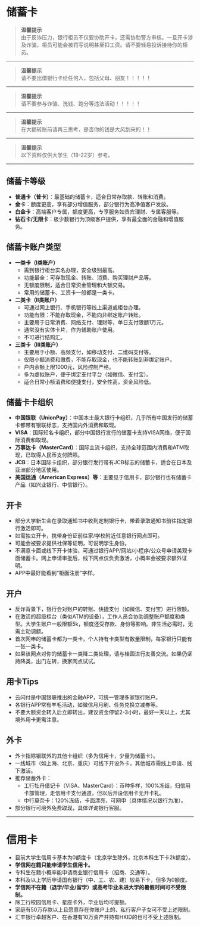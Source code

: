 # 储蓄卡

> **温馨提示**  
> 由于反诈压力，银行柜员不仅要协助开卡，还需协助警方审核。一旦开卡涉及诈骗，柜员可能会被罚写说明甚至扣工资。请不要轻易投诉接待你的柜员。

---

> **温馨提示**  
> 请不要出借银行卡给任何人，包括父母、朋友！！！！！

---

> **温馨提示**  
> 请不要参与诈骗、洗钱、跑分等违法活动！！！！！

---

> **温馨提示**  
> 在大额转账前请再三思考，是否你的钱是大风刮来的！！

---

> **温馨提示**  
> 以下资料仅供大学生（18-22岁）参考。

---


## 储蓄卡等级

- **普通卡（普卡）**：最基础的储蓄卡，适合日常存取款、转账和消费。
- **金卡**：额度更高，享有部分增值服务，部分银行为高净值客户发放。
- **白金卡**：高端客户专属，额度更高，专享服务如贵宾理财、专属客服等。
- **钻石卡/无限卡**：极少数银行为顶级客户提供，享有最全面的金融和增值服务。

## 储蓄卡账户类型

- **一类卡（Ⅰ类账户）**
  - 需到银行柜台实名办理，安全级别最高。
  - 功能最全：可存取现金、转账、消费、购买理财产品等。
  - 无额度限制，适合日常资金管理和大额交易。
  - 常用的储蓄卡、工资卡一般都是一类卡。
- **二类卡（Ⅱ类账户）**
  - 可通过网上银行、手机银行等线上渠道或柜台办理。
  - 功能有限：不能存取现金，不能向非绑定账户转账。
  - 主要用于日常消费、网络支付、理财等，单日支付限额1万元。
  - 通常没有实体卡片，作为辅助账户使用。
  - 不可进行结购汇。
- **三类卡（Ⅲ类账户）**
  - 主要用于小额、高频支付，如移动支付、二维码支付等。
  - 仅限小额消费和缴费，不能存取现金，也不能转账到非绑定账户。
  - 户内余额上限1000元，风险控制严格。
  - 多为虚拟账户，便于绑定支付平台（如微信、支付宝）。
  - 适合日常小额消费和便捷支付，安全性高，资金风险低。

## 储蓄卡卡组织

- **中国银联（UnionPay）**：中国本土最大银行卡组织，几乎所有中国发行的储蓄卡都带有银联标志，支持国内外消费和取现。
- **VISA**：国际知名卡组织，部分中国银行发行的储蓄卡支持VISA网络，便于国际消费和取现。
- **万事达卡（MasterCard）**：国际主流卡组织，支持全球范围内消费和ATM取现，已取得人民币支付牌照。
- **JCB**：日本国际卡组织，部分银行发行带有JCB标志的储蓄卡，适合在日本及亚洲部分地区使用。
- **美国运通（American Express）等**：主要见于信用卡，部分银行也有储蓄卡产品（如兴业银行、中信银行）。

## 开卡

- 部分大学新生会在录取通知书中收到定制银行卡，带着录取通知书前往指定银行激活即可。
- 如需独立开卡，携带身份证前往家/学校附近任意银行网点即可。
- 可能会被要求提供社保等证明，可说明学生身份。
- 不满意卡面或线下开卡体验，可通过银行APP/网站/小程序/公众号申请美观卡面储蓄卡。网上申请审批后，线下网点仅负责激活，小概率会被要求额外证明。
- APP中最好能看到“柜面注册”字样。

## 开户

- 反诈背景下，银行会对账户的转账、快捷支付（如微信、支付宝）进行限额。
- 在激活的超级柜台（类似ATM的设备），工作人员会协助调整账户额度和类型。大学生账户一般限额5k，额度还受存款、身份等影响。非生活必需时，无需主动调额。
- 首次网申的储蓄卡都为一类卡，个人持有卡类型有数量限制，每家银行只能有一张一类卡。
- 如果该网点对你的储蓄卡一类降二类处理，请与桂圆进行友善交流。如果仍坚持降类，出门左转，换家网点试试。

## 用卡Tips

- 云闪付是中国银联推出的金融APP，可统一管理多家银行账户。
- 各银行APP常有羊毛活动，如微信月月刷、任务兑换立减券等。
- 不要大额资金转入后立即转出，建议资金停留2-3小时，最好一天以上，尤其境外用卡更需注意。

## 外卡

- 外卡指除银联外的其他卡组织（多为信用卡，少量为储蓄卡）。
- 一线城市（如上海、北京、重庆）可线下开设外卡，其他城市需线上申请、线下激活。
- 推荐储蓄外卡：
  - 工行牡丹借记卡（VISA、MasterCard）：币种多样，100%冻结，归信用卡部管理，走信用卡支付通道，但以后开设信用卡无开卡礼。
  - 中行莫奈卡：120%冻结，卡面漂亮，可网申（具体情况以银行为准）。
- 部分银行可境外免费取现，具体详询银行客服。

---

# 信用卡

- 目前大学生信用卡基本为0额度卡（北京学生除外，北京本科生下卡2k额度）。
- **学信网在籍只能申请学生信用卡。**
- 专科生在籍小概率能申请商业银行信用卡（招商、交通等）。
- 本科及以上学历申请国有银行（中、工、农、建）较易下卡，但多为0额度。
- **学信网不在籍（退学/毕业/留学）或高考毕业未进大学的暑假时间可不受限制。**
- 除工行校园信用卡、星座卡外，毕业后均可提额。
- 家庭有50万存款以上且愿意存在你账户上的、私行客户子女可不受上述限制。
- 汇丰银行卓越客户、在香港有10万资产并持有HKID的也可不受上述限制。
